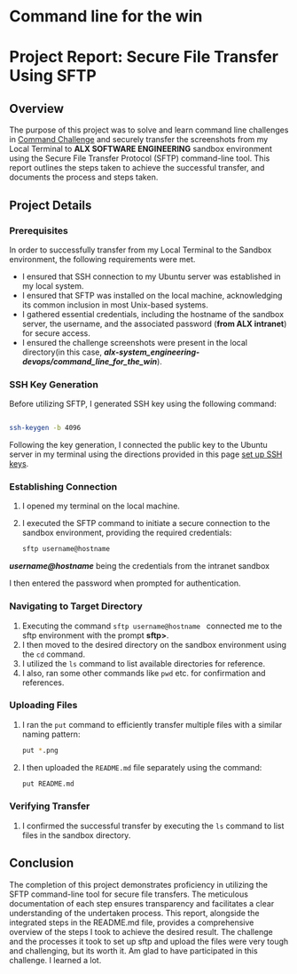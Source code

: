 # Command line for the win

# Project Report: Secure File Transfer Using SFTP

## Overview

The purpose of this project was to solve and learn command line challenges in [Command Challenge](https://cmdchallenge.com/) and securely transfer the screenshots from my Local Terminal to **ALX SOFTWARE ENGINEERING** sandbox environment using the Secure File Transfer Protocol (SFTP) command-line tool. This report outlines the steps taken to achieve the successful transfer, and documents the process and steps taken.

## Project Details

### Prerequisites
In order to successfully transfer from my Local Terminal to the Sandbox environment, the following requirements were met.

- I ensured that SSH connection to my Ubuntu server was established in my local system.
- I ensured that SFTP was installed on the local machine, acknowledging its common inclusion in most Unix-based systems.
- I gathered essential credentials, including the hostname of the sandbox server, the username, and the associated password (__from ALX intranet__) for secure access.
- I ensured the challenge screenshots were present in the local directory(in this case, **_alx-system_engineering-devops/command_line_for_the_win_**).

### SSH Key Generation

Before utilizing SFTP, I generated SSH key using the following command:

```bash

ssh-keygen -b 4096
```

Following the key generation, I connected the public key to the Ubuntu server in my terminal using the directions provided in this page [set up SSH keys](https://www.digitalocean.com/community/tutorials/how-to-set-up-ssh-keys-on-ubuntu-20-04).

### Establishing Connection

1. I opened my terminal on the local machine.
2. I executed the SFTP command to initiate a secure connection to the sandbox environment, providing the required credentials:

    ```bash
    sftp username@hostname
    ```

___username@hostname___ being the credentials from the intranet sandbox

I then entered the password when prompted for authentication.

### Navigating to Target Directory

1. Executing the command ```sftp username@hostname ``` connected me to the sftp environment with the prompt **sftp>**.
2. I then moved to the desired directory on the sandbox environment using the `cd` command.
3. I utilized the `ls` command to list available directories for reference.
4. I also, ran some other commands like ```pwd``` etc. for confirmation and references.

### Uploading Files

1. I ran the `put` command to efficiently transfer multiple files with a similar naming pattern:

    ```bash
    put *.png
    ```

2. I then uploaded the `README.md` file separately using the command:

    ```bash
    put README.md
    ```

### Verifying Transfer

1. I confirmed the successful transfer by executing the `ls` command to list files in the sandbox directory.


## Conclusion

The completion of this project demonstrates proficiency in utilizing the SFTP command-line tool for secure file transfers. The meticulous documentation of each step ensures transparency and facilitates a clear understanding of the undertaken process. This report, alongside the integrated steps in the README.md file, provides a comprehensive overview of the steps I took to achieve the desired result. The challenge and the processes it took to set up sftp and upload the files were very tough and challenging, but its worth it. Am glad to have participated in this challenge. I learned a lot.
